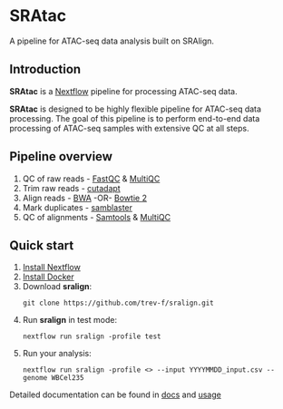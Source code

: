 # SRAtac
A pipeline for ATAC-seq data analysis built on SRAlign.

## Introduction

**SRAtac** is a [Nextflow](https://www.nextflow.io/) pipeline for processing ATAC-seq data. 

**SRAtac** is designed to be highly flexible pipeline for ATAC-seq data processing. The goal of this pipeline is to perform end-to-end data processing of ATAC-seq samples with extensive QC at all steps.

## Pipeline overview

1. QC of raw reads - [FastQC](https://www.bioinformatics.babraham.ac.uk/projects/fastqc/) & [MultiQC](https://multiqc.info/)
2. Trim raw reads - [cutadapt](https://github.com/marcelm/cutadapt)
3. Align reads - [BWA](http://bio-bwa.sourceforge.net/) -OR- [Bowtie 2](http://bowtie-bio.sourceforge.net/bowtie2/index.shtml)
4. Mark duplicates - [samblaster](https://github.com/GregoryFaust/samblaster)
5. QC of alignments - [Samtools](http://www.htslib.org/) & [MultiQC](https://multiqc.info/) 

## Quick start

1. [Install Nextflow](https://www.nextflow.io/docs/latest/getstarted.html)
2. [Install Docker](https://docs.docker.com/engine/install/)
3. Download **sralign**:
    ```
    git clone https://github.com/trev-f/sralign.git
    ```
4. Run **sralign** in test mode:
    ```
    nextflow run sralign -profile test 
    ```
5. Run your analysis:
    ```
    nextflow run sralign -profile <> --input YYYYMMDD_input.csv --genome WBCel235
    ```

Detailed documentation can be found in [docs](docs/) and [usage](docs/usage.md)